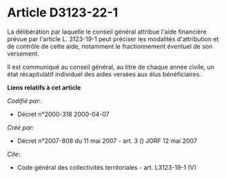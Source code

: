 # Article D3123-22-1

La délibération par laquelle le conseil général attribue l'aide financière prévue par l'article L. 3123-19-1 peut préciser
les modalités d'attribution et de contrôle de cette aide, notamment le fractionnement éventuel de son versement. 

Il est communiqué au conseil général, au titre de chaque année civile, un état récapitulatif individuel des aides versées aux
élus bénéficiaires.

**Liens relatifs à cet article**

_Codifié par_:

  - Décret n°2000-318 2000-04-07

_Créé par_:

  - Décret n°2007-808 du 11 mai 2007 - art. 3 () JORF 12 mai 2007

_Cite_:

  - Code général des collectivités territoriales - art. L3123-19-1 (V)
